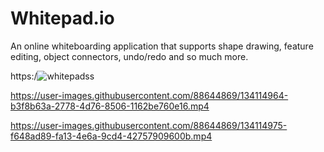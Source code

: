 # Whitepad.io

An online whiteboarding application that supports shape drawing, feature editing, object connectors, undo/redo and so much more.



https:/![whitepadss](https://user-images.githubusercontent.com/88644869/134114988-acef75e5-2ef0-45e9-99ab-378313e5502a.JPG)


https://user-images.githubusercontent.com/88644869/134114964-b3f8b63a-2778-4d76-8506-1162be760e16.mp4


https://user-images.githubusercontent.com/88644869/134114975-f648ad89-fa13-4e6a-9cd4-42757909600b.mp4



